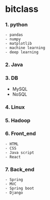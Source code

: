 # bitclass
### 1. python
    - pandas
    - numpy
    - matplotlib
    - machine learning
    - deep learning
    
### 2. Java
### 3. DB
  - MySQL
  - NoSQL
### 4. Linux
### 5. Hadoop
### 6. Front_end
    - HTML
    - CSS
    - Java script
    - React
### 7. Back_end
    - Spring
    - MVC
    - Spring boot
    - Django
